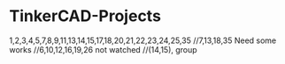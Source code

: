 # TinkerCAD-Projects
1,2,3,4,5,7,8,9,11,13,14,15,17,18,20,21,22,23,24,25,35
//7,13,18,35 Need some works
//6,10,12,16,19,26 not watched
//(14,15), group
